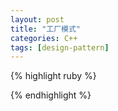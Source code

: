 ```yaml
---
layout: post
title: "工厂模式"
categories: C++
tags: [design-pattern]
---
```


{% highlight ruby %}

{% endhighlight %}
